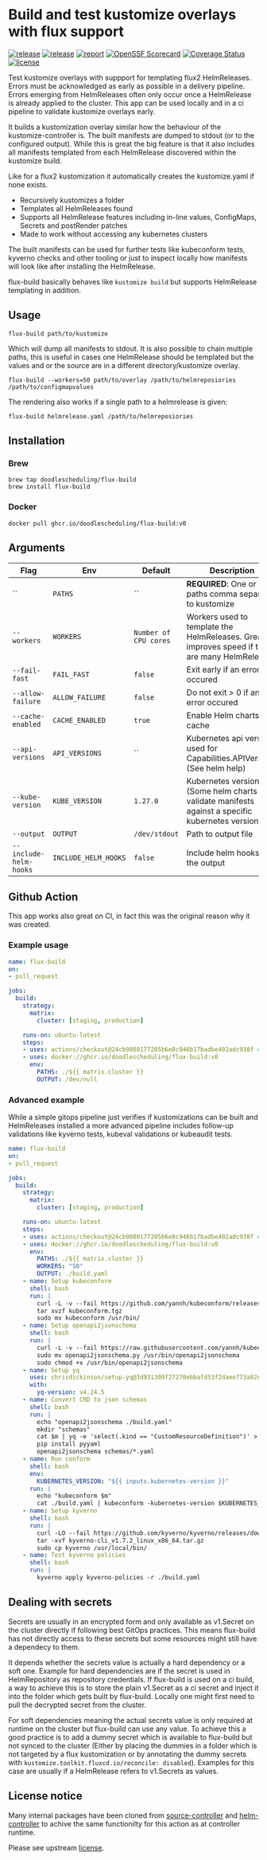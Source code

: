# Build and test kustomize overlays with flux support

[![release](https://img.shields.io/github/release/DoodleScheduling/flux-build/all.svg)](https://github.com/DoodleScheduling/flux-build/releases)
[![release](https://github.com/doodlescheduling/flux-build/actions/workflows/release.yaml/badge.svg)](https://github.com/doodlescheduling/flux-build/actions/workflows/release.yaml)
[![report](https://goreportcard.com/badge/github.com/DoodleScheduling/flux-build)](https://goreportcard.com/report/github.com/DoodleScheduling/flux-build)
[![OpenSSF Scorecard](https://api.securityscorecards.dev/projects/github.com/DoodleScheduling/flux-build/badge)](https://api.securityscorecards.dev/projects/github.com/DoodleScheduling/flux-build)
[![Coverage Status](https://coveralls.io/repos/github/DoodleScheduling/flux-build/badge.svg?branch=master)](https://coveralls.io/github/DoodleScheduling/flux-build?branch=master)
[![license](https://img.shields.io/github/license/DoodleScheduling/flux-build.svg)](https://github.com/DoodleScheduling/flux-build/blob/master/LICENSE)

Test kustomize overlays with suppport for templating flux2 HelmReleases.
Errors must be acknowledged as early as possible in a delivery pipeline. Errors emerging from HelmReleases often only occur once a HelmRelease is already applied to the cluster.
This app can be used locally and in a ci pipeline to validate kustomize overlays early.

It builds a kustomization overlay similar how the behaviour of the kustomize-controller is.
The built manifests are dumped to stdout (or to the configured output).
While this is great the big feature is that it also includes all manifests templated from each HelmRelease discovered within the kustomize build.

Like for a flux2 kustomization it automatically creates the kustomize.yaml if none exists.

* Recursively kustomizes a folder
* Templates all HelmReleases found
* Supports all HelmRelease features including in-line values, ConfigMaps, Secrets and postRender patches
* Made to work without accessing any kubernetes clusters

The built manifests can be used for further tests like kubeconform tests, kyverno checks and other tooling or just to inspect
locally how manifests will look like after installing the HelmRelease.

flux-build basically behaves like `kustomize build` but supports HelmRelease templating in addition.

## Usage

```
flux-build path/to/kustomize
```

Which will dump all manifests to stdout.
It is also possible to chain multiple paths, this is useful in cases one HelmRelease should be templated but the values and or the source are in a different directory/kustomize overlay.

```
flux-build --workers=50 path/to/overlay /path/to/helmreposiories /path/to/configmapvalues
```

The rendering also works if a single path to a helmrelease is given:
```
flux-build helmrelease.yaml /path/to/helmreposiories
```

## Installation

### Brew
```
brew tap doodlescheduling/flux-build
brew install flux-build
```

### Docker
```
docker pull ghcr.io/doodlescheduling/flux-build:v0
```

## Arguments

| Flag  | Env | Default | Description |
| ------------- | ------------- | ------------- | ------------- |
| ``  | `PATHS`  | `` | **REQUIRED**: One or more paths comma separated to kustomize |
| `--workers`  | `WORKERS`  | `Number of CPU cores` | Workers used to template the HelmReleases. Greatly improves speed if there are many HelmReleases |
| `--fail-fast`  | `FAIL_FAST` | `false` | Exit early if an error occured |
| `--allow-failure`  | `ALLOW_FAILURE` | `false` | Do not exit > 0 if an error occured |
| `--cache-enabled`  | `CACHE_ENABLED`  | `true` | Enable Helm charts cache |
| `--api-versions` | `API_VERSIONS` | `` | Kubernetes api versions used for Capabilities.APIVersions (See helm help) |
| `--kube-version`  | `KUBE_VERSION` | `1.27.0` | Kubernetes version (Some helm charts validate manifests against a specific kubernetes version) |
| `--output`  | `OUTPUT` | `/dev/stdout` | Path to output file |
| `--include-helm-hooks` | `INCLUDE_HELM_HOOKS` | `false` | Include helm hooks in the output |


## Github Action

This app works also great on CI, in fact this was the original reason why it was created.

### Example usage

```yaml
name: flux-build
on:
- pull_request

jobs:
  build:
    strategy:
      matrix:
        cluster: [staging, production]

    runs-on: ubuntu-latest
    steps:
    - uses: actions/checkout@24cb9080177205b6e8c946b17badbe402adc938f # v3.4.0
    - uses: docker://ghcr.io/doodlescheduling/flux-build:v0
      env:
        PATHS: ./${{ matrix.cluster }}
        OUTPUT: /dev/null
```

### Advanced example

While a simple gitops pipeline just verifies if kustomizations can be built and HelmReleases installed a more advanced pipeline
includes follow-up validations like kyverno tests, kubeval validations or kubeaudit tests.

```yaml
name: flux-build
on:
- pull_request

jobs:
  build:
    strategy:
      matrix:
        cluster: [staging, production]

    runs-on: ubuntu-latest
    steps:
    - uses: actions/checkout@24cb9080177205b6e8c946b17badbe402adc938f # v3.4.0
    - uses: docker://ghcr.io/doodlescheduling/flux-build:v0
      env:
        PATHS: ./${{ matrix.cluster }}
        WORKERS: "50"
        OUTPUT: ./build.yaml
    - name: Setup kubeconform
      shell: bash
      run: |
        curl -L -v --fail https://github.com/yannh/kubeconform/releases/download/v0.6.1/kubeconform-linux-amd64.tar.gz -o kubeconform.tgz
        tar xvzf kubeconform.tgz
        sudo mv kubeconform /usr/bin/
    - name: Setup openapi2jsonschema
      shell: bash
      run: |
        curl -L -v --fail https://raw.githubusercontent.com/yannh/kubeconform/v0.6.2/scripts/openapi2jsonschema.py -o openapi2jsonschema.py
        sudo mv openapi2jsonschema.py /usr/bin/openapi2jsonschema
        sudo chmod +x /usr/bin/openapi2jsonschema
    - name: Setup yq
      uses: chrisdickinson/setup-yq@3d931309f27270ebbafd53f2daee773a82ea1822 #v1.0.1
      with:
        yq-version: v4.24.5
    - name: Convert CRD to json schemas
      shell: bash
      run: |
        echo "openapi2jsonschema ./build.yaml"
        mkdir "schemas"
        cat $m | yq -e 'select(.kind == "CustomResourceDefinition")' > schemas/crds.yaml
        pip install pyyaml
        openapi2jsonschema schemas/*.yaml
    - name: Run conform
      shell: bash
      env:
        KUBERNETES_VERSION: "${{ inputs.kubernetes-version }}"
      run: |
        echo "kubeconform $m"
        cat ./build.yaml | kubeconform -kubernetes-version $KUBERNETES_VERSION -schema-location default -schema-location "schemas/{{ .ResourceKind }}_{{ .ResourceAPIVersion }}.json" --skip CustomResourceDefinition,APIService --strict --summary
    - name: Setup kyverno
      shell: bash
      run: |
        curl -LO --fail https://github.com/kyverno/kyverno/releases/download/v1.7.2/kyverno-cli_v1.7.2_linux_x86_64.tar.gz
        tar -xvf kyverno-cli_v1.7.2_linux_x86_64.tar.gz
        sudo cp kyverno /usr/local/bin/
    - name: Test kyverno policies
      shell: bash
      run: |
        kyverno apply kyverno-policies -r ./build.yaml
```

## Dealing with secrets

Secrets are usually in an encrypted form and only available as v1.Secret on the cluster directly if following best GitOps practices.
This means flux-build has not directly access to these secrets but some resources might still have a dependecy to them.

It depends whether the secrets value is actually a hard dependency or a soft one. Example for hard dependencies are if the secret is used in HelmRepository
as repository credentials.
If flux-build is used on a ci build, a way to achieve this is to store the plain v1.Secret as a ci secret and inject it into the folder which gets
built by flux-build. Locally one might first need to pull the decrypted secret from the cluster.

For soft dependencies meaning the actual secrets value is only required at runtime on the cluster but flux-build can use any value.
To achieve this a good practice is to add a dummy secret which is available to flux-build but not synced to the cluster (Either by placing the dummies in a folder which is not targeted by a flux kustomization or by annotating
the dummy secrets with `kustomize.toolkit.fluxcd.io/reconcile: disabled`).
Examples for this case are usually if a HelmRelease refers to v1.Secrets as values.


## License notice

Many internal packages have been cloned from [source-controller](https://github.com/fluxcd/source-controller) and [helm-controller](https://github.com/fluxcd/helm-controller) to achive the same functionilty for this
action as at controller runtime.

Please see upstream [license](https://github.com/fluxcd/source-controller/blob/main/LICENSE).
